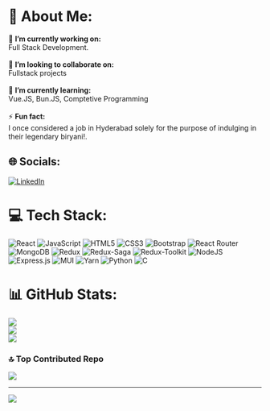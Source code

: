 # 💫 About Me:
🔭 **I’m currently working on:**  <br>Full Stack Development.<br><br>👯 **I’m looking to collaborate on:**  <br>Fullstack projects<br><br>🌱 **I’m currently learning:**  <br>Vue.JS, Bun.JS, Comptetive Programming<br><br>⚡ **Fun fact:**  <br>I once considered a job in Hyderabad solely for the purpose of indulging in their legendary biryani!.


## 🌐 Socials:
[![LinkedIn](https://img.shields.io/badge/LinkedIn-%230077B5.svg?logo=linkedin&logoColor=white)]((https://www.linkedin.com/in/yash-shrivastava-7980911bb/))

# 💻 Tech Stack:
![React](https://img.shields.io/badge/react-%2320232a.svg?style=for-the-badge&logo=react&logoColor=%2361DAFB) ![JavaScript](https://img.shields.io/badge/javascript-%23323330.svg?style=for-the-badge&logo=javascript&logoColor=%23F7DF1E) ![HTML5](https://img.shields.io/badge/html5-%23E34F26.svg?style=for-the-badge&logo=html5&logoColor=white) ![CSS3](https://img.shields.io/badge/css3-%231572B6.svg?style=for-the-badge&logo=css3&logoColor=white) ![Bootstrap](https://img.shields.io/badge/bootstrap-%23563D7C.svg?style=for-the-badge&logo=bootstrap&logoColor=white) ![React Router](https://img.shields.io/badge/React_Router-CA4245?style=for-the-badge&logo=react-router&logoColor=white) ![MongoDB](https://img.shields.io/badge/MongoDB-%234ea94b.svg?style=for-the-badge&logo=mongodb&logoColor=white) ![Redux](https://img.shields.io/badge/redux-%23593d88.svg?style=for-the-badge&logo=redux&logoColor=white) ![Redux-Saga](https://img.shields.io/badge/Redux_Saga-999999?style=for-the-badge&logo=redux-saga&logoColor=white) ![Redux-Toolkit](https://img.shields.io/badge/redux_toolkit-%23593d88.svg?style=for-the-badge&logo=redux&logoColor=white) ![NodeJS](https://img.shields.io/badge/node.js-6DA55F?style=for-the-badge&logo=node.js&logoColor=white) ![Express.js](https://img.shields.io/badge/express.js-%23404d59.svg?style=for-the-badge&logo=express&logoColor=%2361DAFB) ![MUI](https://img.shields.io/badge/MUI-%230081CB.svg?style=for-the-badge&logo=material-ui&logoColor=white) ![Yarn](https://img.shields.io/badge/yarn-%232C8EBB.svg?style=for-the-badge&logo=yarn&logoColor=white) ![Python](https://img.shields.io/badge/python-3670A0?style=for-the-badge&logo=python&logoColor=ffdd54) ![C](https://img.shields.io/badge/C-00599C?style=for-the-badge&logo=c&logoColor=white)
# 📊 GitHub Stats:
![](https://github-readme-stats.vercel.app/api?username=YashShrivastava10&theme=dark&hide_border=false&include_all_commits=false&count_private=false)<br/>
![](https://github-readme-streak-stats.herokuapp.com/?user=YashShrivastava10&theme=dark&hide_border=false)<br/>
![](https://github-readme-stats.vercel.app/api/top-langs/?username=YashShrivastava10&theme=dark&hide_border=false&include_all_commits=false&count_private=false&layout=compact)

### 🔝 Top Contributed Repo
![](https://github-contributor-stats.vercel.app/api?username=YashShrivastava10&limit=5&theme=tokyonight&combine_all_yearly_contributions=true)

---
[![](https://visitcount.itsvg.in/api?id=YashShrivastava10&icon=0&color=0)](https://visitcount.itsvg.in)

<!-- Proudly created with GPRM ( https://gprm.itsvg.in ) -->
